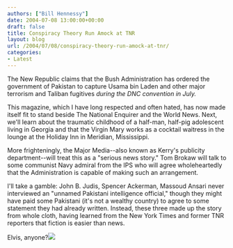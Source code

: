 ```yaml
---
authors: ["Bill Hennessy"]
date: 2004-07-08 13:00:00+00:00
draft: false
title: Conspiracy Theory Run Amock at TNR
layout: blog
url: /2004/07/08/conspiracy-theory-run-amock-at-tnr/
categories:
- Latest
---
```


The New Republic claims that the Bush Administration has ordered the government of Pakistan to capture Usama bin Laden and other major terrorism and Taliban fugitives _during the DNC convention in July._  
  
This magazine, which I have long respected and often hated, has now made itself fit to stand beside The National Enquirer and the World News.  Next, we'll learn about the traumatic childhood of a half-man, half-pig adolescent living in Georgia and that the Virgin Mary works as a cocktail waitress in the lounge at the Holiday Inn in Meridian, Mississippi.    
  
More frighteningly, the Major Media--also known as Kerry's publicity department--will treat this as a "serious news story."  Tom Brokaw will talk to some communist Navy admiral from the IPS who will agree wholeheartedly that the Administration is capable of making such an arrangement.  
  
I'll take a gamble:  John B. Judis, Spencer Ackerman,  Massoud Ansari never interviewed an "unnamed Pakistani intelligence official," though they might have paid some Pakistani (it's not a wealthy country) to agree to some statement they had already written.  Instead, these three made up the story from whole cloth, having learned from the New York Times and former TNR reporters that fiction is easier than news.    
  
Elvis, anyone?![](https://blog.billhennessy.com/aggbug.aspx?PostID=707)

